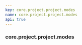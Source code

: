 ```yaml
---
key: core.project.project.modes
name: core.project.project.modes
api: true
---
```


### core.project.project.modes
